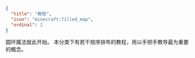 ```json
{
  "title": "教程",
  "icon": "minecraft:filled_map",
  "ordinal": 2
}
```

圆环魔法就此开始。
本分类下有若干按序排布的教程，用以手把手教导最为重要的概念。
